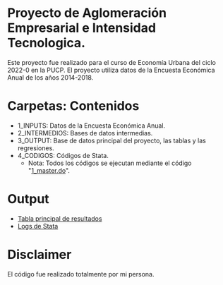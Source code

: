 # Proyecto de Aglomeración Empresarial e Intensidad Tecnologica.
Este proyecto fue realizado para el curso de Economía Urbana del ciclo 2022-0 en la PUCP. El proyecto utiliza datos de la Encuesta Económica Anual de los años 2014-2018.

# Carpetas: Contenidos
- 1_INPUTS: Datos de la Encuesta Económica Anual.
- 2_INTERMEDIOS: Bases de datos intermedias.
- 3_OUTPUT: Base de datos principal del proyecto, las tablas y las regresiones. 
- 4_CODIGOS: Códigos de Stata.
  -  Nota: Todos los códigos se ejecutan mediante el código "[1_master.do](https://github.com/dest18/Prueba_Codigo_CV/blob/main/Stata/Proyecto%20Aglomeraci%C3%B3n%20Empresarial%20e%20Intensidad%20Tecnol%C3%B3gica/4_CODIGOS/1_master.do)".

# Output
- [Tabla principal de resultados](https://github.com/dest18/Prueba_Codigo_CV/blob/main/Stata/Proyecto%20Aglomeraci%C3%B3n%20Empresarial%20e%20Intensidad%20Tecnol%C3%B3gica/3_OUTPUT/regresion%20resultado.pdf)
- [Logs de Stata](https://github.com/dest18/Prueba_Codigo_CV/blob/main/Stata/Proyecto%20Aglomeraci%C3%B3n%20Empresarial%20e%20Intensidad%20Tecnol%C3%B3gica/3_OUTPUT/regresiones.smcl)

# Disclaimer
El código fue realizado totalmente por mi persona.
